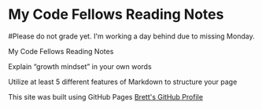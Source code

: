 # My Code Fellows Reading Notes
#Please do not grade yet. I'm working a day behind due to missing Monday.

My Code Fellows Reading Notes

Explain “growth mindset” in your own words

Utilize at least 5 different features of Markdown to structure your page

This site was built using GitHub Pages [Brett's GitHub Profile](https://github.com/BrettF5)
